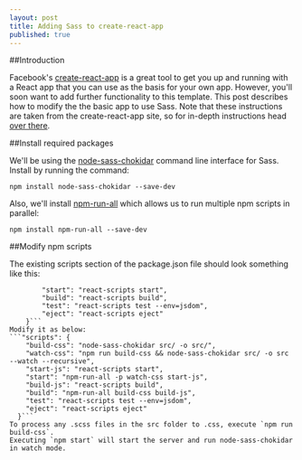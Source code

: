 ```yaml
---
layout: post
title: Adding Sass to create-react-app
published: true
---
```

##Introduction

Facebook's [create-react-app](https://github.com/facebookincubator/create-react-app) is a great tool to get you up and running with a React app that you can use as the basis for your own app. However, you'll soon want to add further functionality to this template.
This post describes how to modify the the basic app to use Sass. Note that these instructions are taken from the create-react-app site, so for in-depth instructions head [over there](https://github.com/facebookincubator/create-react-app/blob/master/packages/react-scripts/template/README.md#adding-a-css-preprocessor-sass-less-etc).

##Install required packages

We'll be using the [node-sass-chokidar](https://github.com/michaelwayman/node-sass-chokidar) command line interface for Sass. Install by running the command:

`npm install node-sass-chokidar --save-dev`

Also, we'll install [npm-run-all](https://github.com/mysticatea/npm-run-all) which allows us to run multiple npm scripts in parallel:

`npm install npm-run-all --save-dev`


##Modify npm scripts

The existing scripts section of the package.json file should look something like this:

```"scripts": {
		"start": "react-scripts start",
    	"build": "react-scripts build",
    	"test": "react-scripts test --env=jsdom",
    	"eject": "react-scripts eject"
    }```
Modify it as below:
```"scripts": {
    "build-css": "node-sass-chokidar src/ -o src/",
    "watch-css": "npm run build-css && node-sass-chokidar src/ -o src --watch --recursive",
    "start-js": "react-scripts start",
    "start": "npm-run-all -p watch-css start-js",
    "build-js": "react-scripts build",
    "build": "npm-run-all build-css build-js",
    "test": "react-scripts test --env=jsdom",
    "eject": "react-scripts eject"
  }```
To process any .scss files in the src folder to .css, execute `npm run build-css`.
Executing `npm start` will start the server and run node-sass-chokidar in watch mode.

